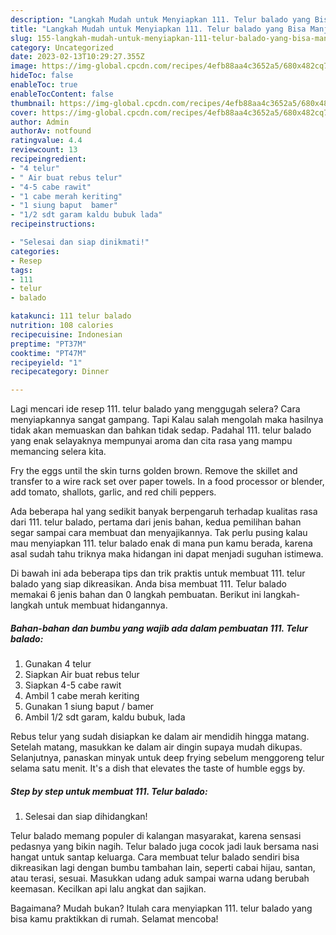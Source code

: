 ```yaml
---
description: "Langkah Mudah untuk Menyiapkan 111. Telur balado yang Bisa Manjain Lidah, Buat Buka Puasa Menggugah Selera"
title: "Langkah Mudah untuk Menyiapkan 111. Telur balado yang Bisa Manjain Lidah, Buat Buka Puasa Menggugah Selera"
slug: 155-langkah-mudah-untuk-menyiapkan-111-telur-balado-yang-bisa-manjain-lidah-buat-buka-puasa-menggugah-selera
category: Uncategorized
date: 2023-02-13T10:29:27.355Z
image: https://img-global.cpcdn.com/recipes/4efb88aa4c3652a5/680x482cq70/111-telur-balado-foto-resep-utama.jpg
hideToc: false
enableToc: true
enableTocContent: false
thumbnail: https://img-global.cpcdn.com/recipes/4efb88aa4c3652a5/680x482cq70/111-telur-balado-foto-resep-utama.jpg
cover: https://img-global.cpcdn.com/recipes/4efb88aa4c3652a5/680x482cq70/111-telur-balado-foto-resep-utama.jpg
author: Admin
authorAv: notfound
ratingvalue: 4.4
reviewcount: 13
recipeingredient:
- "4 telur"
- " Air buat rebus telur"
- "4-5 cabe rawit"
- "1 cabe merah keriting"
- "1 siung baput  bamer"
- "1/2 sdt garam kaldu bubuk lada"
recipeinstructions:

- "Selesai dan siap dinikmati!"
categories:
- Resep
tags:
- 111
- telur
- balado

katakunci: 111 telur balado 
nutrition: 108 calories
recipecuisine: Indonesian
preptime: "PT37M"
cooktime: "PT47M"
recipeyield: "1"
recipecategory: Dinner

---
```



Lagi mencari ide resep 111. telur balado yang menggugah selera? Cara menyiapkannya sangat gampang. Tapi Kalau salah mengolah maka hasilnya tidak akan memuaskan dan bahkan tidak sedap. Padahal 111. telur balado yang enak selayaknya mempunyai aroma dan cita rasa yang mampu memancing selera kita.


Fry the eggs until the skin turns golden brown. Remove the skillet and transfer to a wire rack set over paper towels. In a food processor or blender, add tomato, shallots, garlic, and red chili peppers.

Ada beberapa hal yang sedikit banyak berpengaruh terhadap kualitas rasa dari 111. telur balado, pertama dari jenis bahan, kedua pemilihan bahan segar sampai cara membuat dan menyajikannya. Tak perlu pusing kalau mau menyiapkan 111. telur balado enak di mana pun kamu berada, karena asal sudah tahu triknya maka hidangan ini dapat menjadi suguhan istimewa.


Di bawah ini ada beberapa tips dan trik praktis untuk membuat 111. telur balado yang siap dikreasikan. Anda bisa membuat 111. Telur balado memakai 6 jenis bahan dan 0 langkah pembuatan. Berikut ini langkah-langkah untuk membuat hidangannya.

<!--inarticleads1-->

##### Bahan-bahan dan bumbu yang wajib ada dalam pembuatan 111. Telur balado:

1. Gunakan 4 telur
1. Siapkan  Air buat rebus telur
1. Siapkan 4-5 cabe rawit
1. Ambil 1 cabe merah keriting
1. Gunakan 1 siung baput / bamer
1. Ambil 1/2 sdt garam, kaldu bubuk, lada


Rebus telur yang sudah disiapkan ke dalam air mendidih hingga matang. Setelah matang, masukkan ke dalam air dingin supaya mudah dikupas. Selanjutnya, panaskan minyak untuk deep frying sebelum menggoreng telur selama satu menit. It&#39;s a dish that elevates the taste of humble eggs by. 

<!--inarticleads2-->

##### Step by step untuk membuat 111. Telur balado:


1. Selesai dan siap dihidangkan!

Telur balado memang populer di kalangan masyarakat, karena sensasi pedasnya yang bikin nagih. Telur balado juga cocok jadi lauk bersama nasi hangat untuk santap keluarga. Cara membuat telur balado sendiri bisa dikreasikan lagi dengan bumbu tambahan lain, seperti cabai hijau, santan, atau terasi, sesuai. Masukkan udang aduk sampai warna udang berubah keemasan. Kecilkan api lalu angkat dan sajikan. 

Bagaimana? Mudah bukan? Itulah cara menyiapkan 111. telur balado yang bisa kamu praktikkan di rumah. Selamat mencoba!
